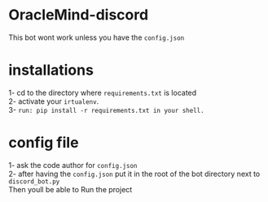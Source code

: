 # OracleMind-discord
This bot wont work unless you have the `config.json`

# installations 
1- cd to the directory where `requirements.txt` is located
<br>
2- activate your `irtualenv`.
<br>
3- `run: pip install -r requirements.txt in your shell.`
<br>
# config file
1- ask the code author for `config.json`
<br>
2- after having the `config.json` put it in the root of the bot directory next to `discord_bot.py`
<br>
Then youll be able to Run the project

